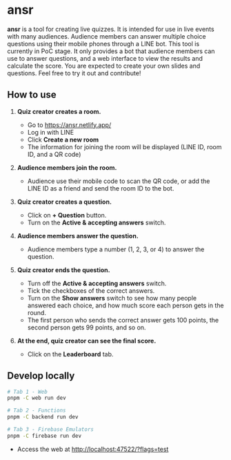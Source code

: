 # ansr

**ansr** is a tool for creating live quizzes. It is intended for use in live events with many audiences. Audience members can answer multiple choice questions using their mobile phones through a LINE bot. This tool is currently in PoC stage. It only provides a bot that audience members can use to answer questions, and a web interface to view the results and calculate the score. You are expected to create your own slides and questions. Feel free to try it out and contribute!

## How to use

1. **Quiz creator creates a room.**

   - Go to <https://ansr.netlify.app/>
   - Log in with LINE
   - Click **Create a new room**
   - The information for joining the room will be displayed (LINE ID, room ID, and a QR code)

2. **Audience members join the room.**

   - Audience use their mobile code to scan the QR code, or add the LINE ID as a friend and send the room ID to the bot.

3. **Quiz creator creates a question.**

   - Click on **+ Question** button.
   - Turn on the **Active & accepting answers** switch.

4. **Audience members answer the question.**

   - Audience members type a number (1, 2, 3, or 4) to answer the question.

5. **Quiz creator ends the question.**

   - Turn off the **Active & accepting answers** switch.
   - Tick the checkboxes of the correct answers.
   - Turn on the **Show answers** switch to see how many people answered each choice, and how much score each person gets in the round.
   - The first person who sends the correct answer gets 100 points, the second person gets 99 points, and so on.

6. **At the end, quiz creator can see the final score.**

   - Click on the **Leaderboard** tab.

## Develop locally

```sh
# Tab 1 - Web
pnpm -C web run dev

# Tab 2 - Functions
pnpm -C backend run dev

# Tab 3 - Firebase Emulators
pnpm -C firebase run dev
```

- Access the web at <http://localhost:47522/?flags=test>
